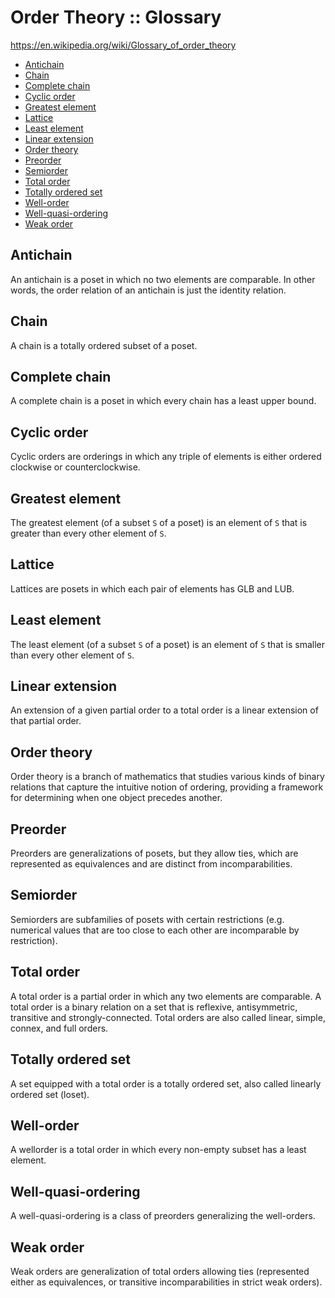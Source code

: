 # Order Theory :: Glossary

https://en.wikipedia.org/wiki/Glossary_of_order_theory

<!-- TOC -->

- [Antichain](#antichain)
- [Chain](#chain)
- [Complete chain](#complete-chain)
- [Cyclic order](#cyclic-order)
- [Greatest element](#greatest-element)
- [Lattice](#lattice)
- [Least element](#least-element)
- [Linear extension](#linear-extension)
- [Order theory](#order-theory)
- [Preorder](#preorder)
- [Semiorder](#semiorder)
- [Total order](#total-order)
- [Totally ordered set](#totally-ordered-set)
- [Well-order](#well-order)
- [Well-quasi-ordering](#well-quasi-ordering)
- [Weak order](#weak-order)

<!-- /TOC -->

## Antichain
An antichain is a poset in which no two elements are comparable. In other words, the order relation of an antichain is just the identity relation.

## Chain
A chain is a totally ordered subset of a poset.

## Complete chain
A complete chain is a poset in which every chain has a least upper bound.

## Cyclic order
Cyclic orders are orderings in which any triple of elements is either ordered clockwise or counterclockwise.

## Greatest element
The greatest element (of a subset `S` of a poset) is an element of `S` that is greater than every other element of `S`.

## Lattice
Lattices are posets in which each pair of elements has GLB and LUB.

## Least element
The least element (of a subset `S` of a poset) is an element of `S` that is smaller than every other element of `S`.

## Linear extension
An extension of a given partial order to a total order is a linear extension of that partial order.

## Order theory
Order theory is a branch of mathematics that studies various kinds of binary relations that capture the intuitive notion of ordering, providing a framework for determining when one object precedes another.

## Preorder
Preorders are generalizations of posets, but they allow ties, which are represented as equivalences and are distinct from incomparabilities.

## Semiorder
Semiorders are subfamilies of posets with certain restrictions (e.g. numerical values that are too close to each other are incomparable by restriction).

## Total order
A total order is a partial order in which any two elements are comparable. A total order is a binary relation on a set that is reflexive, antisymmetric, transitive and strongly-connected. Total orders are also called linear, simple, connex, and full orders.

## Totally ordered set
A set equipped with a total order is a totally ordered set, also called linearly ordered set (loset).

## Well-order
A wellorder is a total order in which every non-empty subset has a least element.

## Well-quasi-ordering
A well-quasi-ordering is a class of preorders generalizing the well-orders.

## Weak order
Weak orders are generalization of total orders allowing ties (represented either as equivalences, or transitive incomparabilities in strict weak orders).
